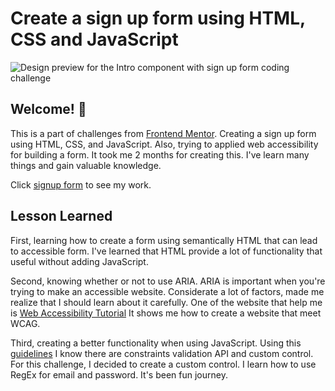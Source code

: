 # Create a sign up form using HTML, CSS and JavaScript

![Design preview for the Intro component with sign up form coding challenge](./design/desktop-preview.jpg)

## Welcome! 👋

This is a part of challenges from [Frontend Mentor](https://www.frontendmentor.io). Creating a sign up form using HTML, CSS, and JavaScript. Also, trying to applied web accessibility for building a form. It took me 2 months for creating this. I've learn many things and gain valuable knowledge. 

Click [signup form](signup-form-ruby.vercel.app
) to see my work. 
## Lesson Learned

First, learning how to create a form using semantically HTML that can lead to accessible form. I've learned that HTML provide a lot of functionality that useful without adding JavaScript.  

Second, knowing whether or not to use ARIA. ARIA is important when you're trying to make an accessible website. Considerate a lot of factors, made me realize that I should learn about it carefully. One of the website that help me is [Web Accessibility Tutorial](https://www.w3.org/WAI/tutorials/forms/.) It shows me how to create a website that meet WCAG. 

Third, creating a better functionality when using JavaScript. Using this [guidelines](https://developer.mozilla.org/en-US/docs/Learn/Forms/Form_validation) I know there are constraints validation API and custom control. For this challenge, I decided to create a custom control. I learn how to use RegEx for email and password. It's been fun journey.  


